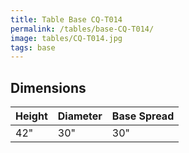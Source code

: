 ```yaml
---
title: Table Base CQ-T014
permalink: /tables/base-CQ-T014/
image: tables/CQ-T014.jpg
tags: base
---
```





## Dimensions

Height | Diameter | Base Spread
-------|----------|------------
42"    | 30"      | 30"